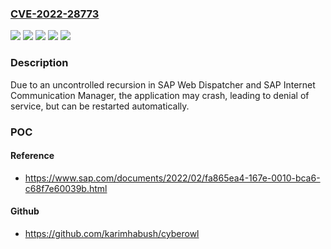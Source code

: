### [CVE-2022-28773](https://cve.mitre.org/cgi-bin/cvename.cgi?name=CVE-2022-28773)
![](https://img.shields.io/static/v1?label=Product&message=SAP%20NetWeaver%20(Internet%20Communication%20Manager)&color=blue)
![](https://img.shields.io/static/v1?label=Product&message=SAP%20Web%20Dispatcher&color=blue)
![](https://img.shields.io/static/v1?label=Version&message=%3D%207.53%20&color=brighgreen)
![](https://img.shields.io/static/v1?label=Version&message=%3D%20KRNL64NUC%207.22%20&color=brighgreen)
![](https://img.shields.io/static/v1?label=Vulnerability&message=CWE-789&color=brighgreen)

### Description

Due to an uncontrolled recursion in SAP Web Dispatcher and SAP Internet Communication Manager, the application may crash, leading to denial of service, but can be restarted automatically.

### POC

#### Reference
- https://www.sap.com/documents/2022/02/fa865ea4-167e-0010-bca6-c68f7e60039b.html

#### Github
- https://github.com/karimhabush/cyberowl

